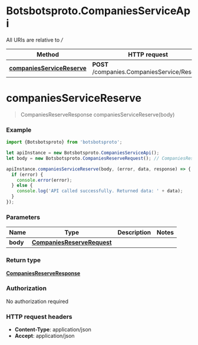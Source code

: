 # Botsbotsproto.CompaniesServiceApi

All URIs are relative to */*

Method | HTTP request | Description
------------- | ------------- | -------------
[**companiesServiceReserve**](CompaniesServiceApi.md#companiesServiceReserve) | **POST** /companies.CompaniesService/Reserve | 

<a name="companiesServiceReserve"></a>
# **companiesServiceReserve**
> CompaniesReserveResponse companiesServiceReserve(body)



### Example
```javascript
import {Botsbotsproto} from 'botsbotsproto';

let apiInstance = new Botsbotsproto.CompaniesServiceApi();
let body = new Botsbotsproto.CompaniesReserveRequest(); // CompaniesReserveRequest | 

apiInstance.companiesServiceReserve(body, (error, data, response) => {
  if (error) {
    console.error(error);
  } else {
    console.log('API called successfully. Returned data: ' + data);
  }
});
```

### Parameters

Name | Type | Description  | Notes
------------- | ------------- | ------------- | -------------
 **body** | [**CompaniesReserveRequest**](CompaniesReserveRequest.md)|  | 

### Return type

[**CompaniesReserveResponse**](CompaniesReserveResponse.md)

### Authorization

No authorization required

### HTTP request headers

 - **Content-Type**: application/json
 - **Accept**: application/json

